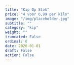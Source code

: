 ```yaml
---
title: "Kip Op Stok"
price: "4 voor 6,99 per kilo"
image: "/img/placeholder.jpg"
subtitle: ""
category: "kip"
weight: ""
truncated: False
ordinal: 0
date: 2020-01-01
draft: False
action: False
---
```

